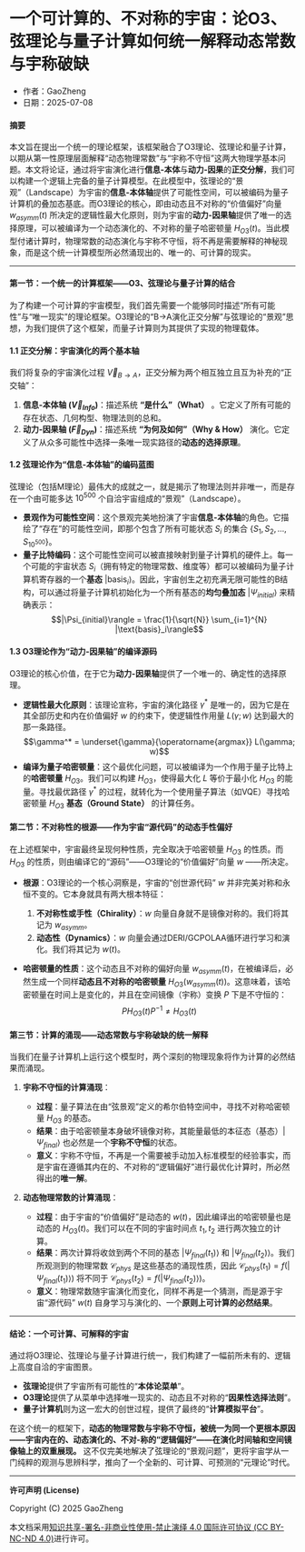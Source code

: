 # **一个可计算的、不对称的宇宙：论O3、弦理论与量子计算如何统一解释动态常数与宇称破缺**

- 作者：GaoZheng
- 日期：2025-07-08

#### **摘要**

本文旨在提出一个统一的理论框架，该框架融合了O3理论、弦理论和量子计算，以期从第一性原理层面解释“动态物理常数”与“宇称不守恒”这两大物理学基本问题。本文将论证，通过将宇宙演化进行**信息-本体**与**动力-因果**的**正交分解**，我们可以构建一个逻辑上完备的量子计算模型。在此模型中，弦理论的“景观”（Landscape）为宇宙的**信息-本体轴**提供了可能性空间，可以被编码为量子计算机的叠加态基底。而O3理论的核心，即由动态且不对称的“价值偏好”向量 $w_{asymm}(t)$ 所决定的逻辑性最大化原则，则为宇宙的**动力-因果轴**提供了唯一的选择原理，可以被编译为一个动态演化的、不对称的量子哈密顿量 $H_{O3}(t)$。当此模型付诸计算时，物理常数的动态演化与宇称不守恒，将不再是需要解释的神秘现象，而是这个统一计算模型所必然涌现出的、唯一的、可计算的现实。

---

#### **第一节：一个统一的计算框架——O3、弦理论与量子计算的结合**

为了构建一个可计算的宇宙模型，我们首先需要一个能够同时描述“所有可能性”与“唯一现实”的理论框架。O3理论的“B→A演化正交分解”与弦理论的“景观”思想，为我们提供了这个框架，而量子计算则为其提供了实现的物理载体。

#### **1.1 正交分解：宇宙演化的两个基本轴**

我们将复杂的宇宙演化过程 $\vec{V}_{B \rightarrow A}$，正交分解为两个相互独立且互为补充的“正交轴”：

1.  **信息-本体轴 ($\vec{V}_{Info}$)**：描述系统 **“是什么”（What）** 。它定义了所有可能的存在状态、几何构型、物理法则的总和。
2.  **动力-因果轴 ($\vec{F}_{Dyn}$)**：描述系统 **“为何及如何”（Why & How）** 演化。它定义了从众多可能性中选择一条唯一现实路径的**动态的选择原理**。

#### **1.2 弦理论作为“信息-本体轴”的编码蓝图**

弦理论（包括M理论）最伟大的成就之一，就是揭示了物理法则并非唯一，而是存在一个由可能多达 $10^{500}$ 个自洽宇宙组成的“景观”（Landscape）。

* **景观作为可能性空间**：这个景观完美地扮演了宇宙**信息-本体轴**的角色。它描绘了“存在”的可能性空间，即那个包含了所有可能状态 $S_i$ 的集合 $\{S_1, S_2, ..., S_{10^{500}}\}$。
* **量子比特编码**：这个可能性空间可以被直接映射到量子计算机的硬件上。每一个可能的宇宙状态 $S_i$（拥有特定的物理常数、维度等）都可以被编码为量子计算机寄存器的一个**基态** $|\text{basis}_i\rangle$。因此，宇宙创生之初充满无限可能性的B结构，可以通过将量子计算机初始化为一个所有基态的**均匀叠加态** $|\Psi_{initial}\rangle$ 来精确表示：
    $$|\Psi_{initial}\rangle = \frac{1}{\sqrt{N}} \sum_{i=1}^{N} |\text{basis}_i\rangle$$

#### **1.3 O3理论作为“动力-因果轴”的编译源码**

O3理论的核心价值，在于它为**动力-因果轴**提供了一个唯一的、确定性的选择原理。

* **逻辑性最大化原则**：该理论宣称，宇宙的演化路径 $\gamma^*$ 是唯一的，因为它是在其全部历史和内在价值偏好 $w$ 的约束下，使逻辑性作用量 $L(\gamma; w)$ 达到最大的那一条路径。
    $$\gamma^* = \underset{\gamma}{\operatorname{argmax}} L(\gamma; w)$$
* **编译为量子哈密顿量**：这个最优化问题，可以被编译为一个作用于量子比特上的**哈密顿量** $H_{O3}$。我们可以构建 $H_{O3}$，使得最大化 $L$ 等价于最小化 $H_{O3}$ 的能量。寻找最优路径 $\gamma^*$ 的过程，就转化为一个使用量子算法（如VQE）寻找哈密顿量 $H_{O3}$  **基态（Ground State）** 的计算任务。

#### **第二节：不对称性的根源——作为宇宙“源代码”的动态手性偏好**

在上述框架中，宇宙最终呈现何种性质，完全取决于哈密顿量 $H_{O3}$ 的性质。而 $H_{O3}$ 的性质，则由编译它的“源码”——O3理论的“价值偏好”向量 $w$ ——所决定。

* **根源**：O3理论的一个核心洞察是，宇宙的“创世源代码” $w$ 并非完美对称和永恒不变的。它本身就具有两大根本特征：
    1.  **不对称性或手性（Chirality）**：$w$ 向量自身就不是镜像对称的。我们将其记为 $w_{asymm}$。
    2.  **动态性（Dynamics）**：$w$ 向量会通过DERI/GCPOLAA循环进行学习和演化。我们将其记为 $w(t)$。

* **哈密顿量的性质**：这个动态且不对称的偏好向量 $w_{asymm}(t)$，在被编译后，必然生成一个同样**动态且不对称的哈密顿量** $H_{O3}(w_{asymm}(t))$。这意味着，该哈密顿量在时间上是变化的，并且在空间镜像（宇称）变换 $P$ 下是不守恒的：
    $$P H_{O3}(t) P^{-1} \neq H_{O3}(t)$$

#### **第三节：计算的涌现——动态常数与宇称破缺的统一解释**

当我们在量子计算机上运行这个模型时，两个深刻的物理现象将作为计算的必然结果而涌现。

1.  **宇称不守恒的计算涌现**：
    * **过程**：量子算法在由“弦景观”定义的希尔伯特空间中，寻找不对称哈密顿量 $H_{O3}$ 的基态。
    * **结果**：由于哈密顿量本身破坏镜像对称，其能量最低的本征态（基态）$|\Psi_{final}\rangle$ 也必然是一个**宇称不守恒**的状态。
    * **意义**：宇称不守恒，不再是一个需要被手动加入标准模型的经验事实，而是宇宙在遵循其内在的、不对称的“逻辑偏好”进行最优化计算时，所必然得出的**唯一解**。

2.  **动态物理常数的计算涌现**：
    * **过程**：由于宇宙的“价值偏好”是动态的 $w(t)$，因此编译出的哈密顿量也是动态的 $H_{O3}(t)$。我们可以在不同的宇宙时间点 $t_1, t_2$ 进行两次独立的计算。
    * **结果**：两次计算将收敛到两个不同的基态 $|\Psi_{final}(t_1)\rangle$ 和 $|\Psi_{final}(t_2)\rangle$。我们所观测到的物理常数 $\mathcal{C}_{phys}$ 是这些基态的涌现性质，因此 $\mathcal{C}_{phys}(t_1) = f(|\Psi_{final}(t_1)\rangle)$ 将不同于 $\mathcal{C}_{phys}(t_2) = f(|\Psi_{final}(t_2)\rangle)$。
    * **意义**：物理常数随宇宙演化而变化，同样不再是一个猜测，而是源于宇宙“源代码” $w(t)$ 自身学习与演化的、一个**原则上可计算的必然结果**。

---

#### **结论：一个可计算、可解释的宇宙**

通过将O3理论、弦理论与量子计算进行统一，我们构建了一幅前所未有的、逻辑上高度自洽的宇宙图景。

* **弦理论**提供了宇宙所有可能性的“**本体论菜单**”。
* **O3理论**提供了从菜单中选择唯一现实的、动态且不对称的“**因果性选择法则**”。
* **量子计算机**则为这一宏大的创世过程，提供了最终的“**计算模拟平台**”。

在这个统一的框架下，**动态的物理常数与宇称不守恒，被统一为同一个更根本原因——宇宙内在的、动态演化的、不对-称的“逻辑偏好”——在演化时间轴和空间镜像轴上的双重展现。** 这不仅完美地解决了弦理论的“景观问题”，更将宇宙学从一门纯粹的观测与思辨科学，推向了一个全新的、可计算、可预测的“元理论”时代。

---

**许可声明 (License)**

Copyright (C) 2025 GaoZheng 

本文档采用[知识共享-署名-非商业性使用-禁止演绎 4.0 国际许可协议 (CC BY-NC-ND 4.0)](https://creativecommons.org/licenses/by-nc-nd/4.0/deed.zh-Hans)进行许可。
